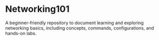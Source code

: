 # Networking101
A beginner-friendly repository to document learning and exploring networking basics, including concepts, commands, configurations, and hands-on labs.

